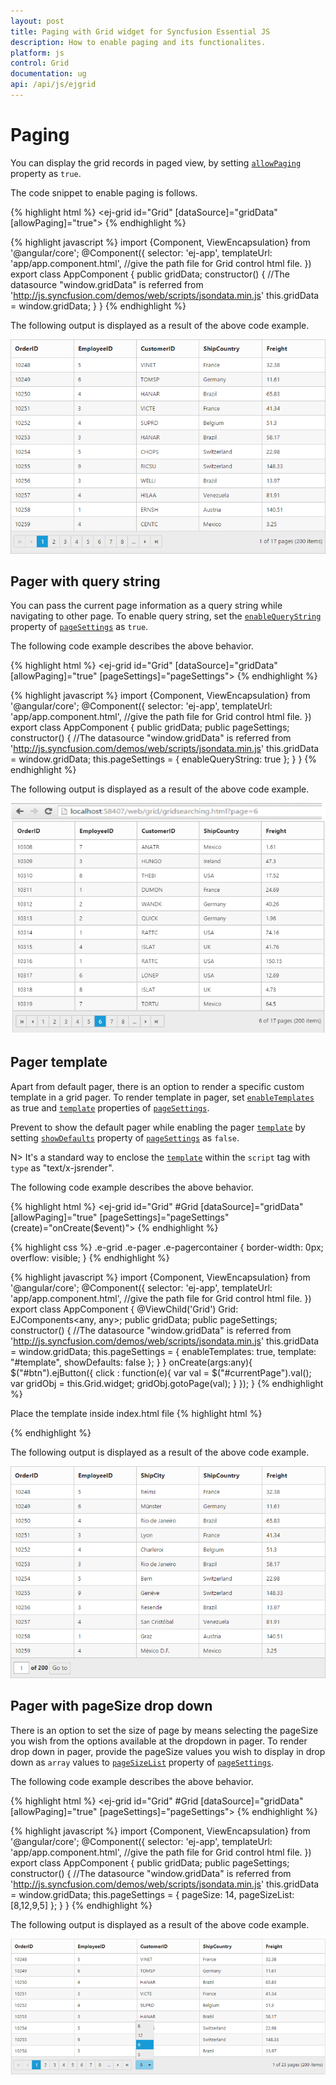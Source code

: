 ```yaml
---
layout: post
title: Paging with Grid widget for Syncfusion Essential JS
description: How to enable paging and its functionalites.
platform: js
control: Grid
documentation: ug
api: /api/js/ejgrid
--- 
```

# Paging

You can display the grid records in paged view, by setting [`allowPaging`](https://help.syncfusion.com/api/angular/grid#members:allowpaging "allowPaging") property as `true`. 

The code snippet to enable paging is follows.

{% highlight html %}
<ej-grid id="Grid" [dataSource]="gridData" [allowPaging]="true">
    <e-columns>
        <e-column field="OrderID"></e-column>
        <e-column field="EmployeeID"></e-column>
        <e-column field="CustomerID"></e-column>
        <e-column field="ShipCountry"></e-column>
        <e-column field="Freight"></e-column>
    </e-columns>
</ej-grid>
{% endhighlight %}

{% highlight javascript %}
import {Component, ViewEncapsulation} from '@angular/core';
@Component({
    selector: 'ej-app',
    templateUrl: 'app/app.component.html',  //give the path file for Grid control html file.
})
export class AppComponent {
    public gridData;
    constructor()
    {
        //The datasource "window.gridData" is referred from 'http://js.syncfusion.com/demos/web/scripts/jsondata.min.js'
        this.gridData = window.gridData;
    }
}
{% endhighlight %}

The following output is displayed as a result of the above code example.

![](paging_images/paging_img1.png)


## Pager with query string

You can pass the current page information as a query string while navigating to other page. To enable query string, set the [`enableQueryString`](https://help.syncfusion.com/api/angular/grid#members:pagesettings-enablequerystring "enableQueryString") property of [`pageSettings`](https://help.syncfusion.com/api/angular/grid#members:pagesettings "pageSettings") as `true`.

The following code example describes the above behavior.

{% highlight html %}
<ej-grid id="Grid" [dataSource]="gridData" [allowPaging]="true" [pageSettings]="pageSettings">
    <e-columns>
        <e-column field="OrderID"></e-column>
        <e-column field="EmployeeID"></e-column>
        <e-column field="CustomerID"></e-column>
        <e-column field="ShipCountry"></e-column>
        <e-column field="Freight"></e-column>
    </e-columns>
</ej-grid>
{% endhighlight %}

{% highlight javascript %}
import {Component, ViewEncapsulation} from '@angular/core';
@Component({
    selector: 'ej-app',
    templateUrl: 'app/app.component.html',  //give the path file for Grid control html file.
})
export class AppComponent {
    public gridData;
    public pageSettings;
    constructor()
    {
        //The datasource "window.gridData" is referred from 'http://js.syncfusion.com/demos/web/scripts/jsondata.min.js'
        this.gridData = window.gridData;
        this.pageSettings = { enableQueryString: true };
    }
}
{% endhighlight %}

The following output is displayed as a result of the above code example.

![](paging_images/paging_img2.png)


## Pager template

Apart from default pager, there is an option to render a specific custom template in a grid pager. To render template in pager, set [`enableTemplates`](https://help.syncfusion.com/api/angular/grid#members:pagesettings-enabletemplates "enableTemplates") as true and [`template`](https://help.syncfusion.com/api/angular/grid#members:pagesettings-template "template") properties of [`pageSettings`](https://help.syncfusion.com/api/angular/grid#members:pagesettings "pageSettings").

Prevent to show the default pager while enabling the pager [`template`](https://help.syncfusion.com/api/angular/grid#members:pagesettings-template "template") by setting [`showDefaults`](https://help.syncfusion.com/api/angular/grid#members:pagesettings-showdefaults "showDefaults") property of [`pageSettings`](https://help.syncfusion.com/api/angular/grid#members:pagesettings "pageSettings") as `false`.

N> It's a standard way to enclose the [`template`](https://help.syncfusion.com/api/angular/grid#members:pagesettings-template "template") within the `script` tag with `type` as "text/x-jsrender".

The following code example describes the above behavior.

{% highlight html %}
<ej-grid id="Grid" #Grid [dataSource]="gridData" [allowPaging]="true" [pageSettings]="pageSettings" (create)="onCreate($event)">
    <e-columns>
        <e-column field="OrderID"></e-column>
        <e-column field="EmployeeID"></e-column>
        <e-column field="CustomerID"></e-column>
        <e-column field="ShipCountry"></e-column>
        <e-column field="Freight"></e-column>
    </e-columns>
</ej-grid>
{% endhighlight %}

{% highlight css %}
.e-grid .e-pager .e-pagercontainer {
	border-width: 0px;
	overflow: visible;
}
{% endhighlight %}

{% highlight javascript %}
import {Component, ViewEncapsulation} from '@angular/core';
@Component({
    selector: 'ej-app',
    templateUrl: 'app/app.component.html',  //give the path file for Grid control html file.
})
export class AppComponent {
    @ViewChild('Grid') Grid: EJComponents<any, any>;
    public gridData;
    public pageSettings;
    constructor()
    {
        //The datasource "window.gridData" is referred from 'http://js.syncfusion.com/demos/web/scripts/jsondata.min.js'
        this.gridData = window.gridData;
        this.pageSettings = { enableTemplates: true, template: "#template", showDefaults: false };
    }
}
onCreate(args:any){
    $("#btn").ejButton({
        click : function(e){
            var val = $("#currentPage").val();
            var gridObj = this.Grid.widget;
            gridObj.gotoPage(val);
        }
    });
}
{% endhighlight %}

Place the template inside index.html file
{% highlight html %}
<script id="template" type="text/x-jsrender">
<input id="currentPage" type="text" style="text-align: center; width: 32px; height: 21px; background: white;" value="1" />
<label>of 200</label>
<button id="btn">Go to</button>
</script>
{% endhighlight %}

The following output is displayed as a result of the above code example.

![](paging_images/paging_img3.png)


## Pager with pageSize drop down

There is an option to set the size of page by means selecting the pageSize you wish from the options available at the dropdown in pager. To render drop down in pager, provide the pageSize values you wish to display in drop down as `array` values to [`pageSizeList`](https://help.syncfusion.com/api/angular/grid#members:pagesettings-pagesizelist "pageSizeList") property of [`pageSettings`](https://help.syncfusion.com/api/angular/grid#members:pagesettings "pageSettings").

The following code example describes the above behavior.

{% highlight html %}
<ej-grid id="Grid" #Grid [dataSource]="gridData" [allowPaging]="true" [pageSettings]="pageSettings">
    <e-columns>
        <e-column field="OrderID"></e-column>
        <e-column field="EmployeeID"></e-column>
        <e-column field="CustomerID"></e-column>
        <e-column field="ShipCountry"></e-column>
        <e-column field="Freight"></e-column>
    </e-columns>
</ej-grid>
{% endhighlight %}

{% highlight javascript %}
import {Component, ViewEncapsulation} from '@angular/core';
@Component({
    selector: 'ej-app',
    templateUrl: 'app/app.component.html',  //give the path file for Grid control html file.
})
export class AppComponent {
    public gridData;
    public pageSettings;
    constructor()
    {
        //The datasource "window.gridData" is referred from 'http://js.syncfusion.com/demos/web/scripts/jsondata.min.js'
        this.gridData = window.gridData;
        this.pageSettings = { pageSize: 14, pageSizeList: [8,12,9,5] };
    }
}
{% endhighlight %}

The following output is displayed as a result of the above code example.

![](paging_images/paging_img4.png)
